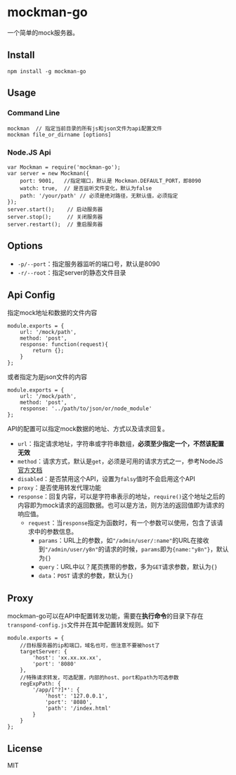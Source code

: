 # mockman-go

一个简单的mock服务器。

## Install

```
npm install -g mockman-go
```

## Usage

### Command Line

```
mockman  // 指定当前目录的所有js和json文件为api配置文件
mockman file_or_dirname [options]
```

### Node.JS Api

```
var Mockman = require('mockman-go');
var server = new Mockman({
	port: 9001,   //指定端口，默认是 Mockman.DEFAULT_PORT，即8090
	watch: true,  // 是否监听文件变化，默认为false
	path: '/your/path' // 必须是绝对路径，无默认值，必须指定
});
server.start();    // 启动服务器
server.stop();     // 关闭服务器
server.restart();  // 重启服务器
```

## Options

- `-p/--port`：指定服务器监听的端口号，默认是8090
- `-r/--root`：指定server的静态文件目录

## Api Config
指定mock地址和数据的文件内容

```
module.exports = {
	url: '/mock/path',
	method: 'post',
	response: function(request){
		return {};
	}
};
```
或者指定为是json文件的内容

```
module.exports = {
	url: '/mock/path',
	method: 'post',
	response: '../path/to/json/or/node_module'
};
```
API的配置可以指定mock数据的地址、方式以及请求回复。

- `url`：指定请求地址，字符串或字符串数组，**必须至少指定一个，不然该配置无效**
- `method`：请求方式，默认是`get`，必须是可用的请求方式之一，参考NodeJS[官方文档](https://nodejs.org/dist/latest-v4.x/docs/api/http.html#http_http_methods)
- `disabled`：是否禁用这个API，设置为`falsy`值时不会启用这个API
- `proxy`：是否使用转发代理功能
- `response`：回复内容，可以是字符串表示的地址，`require()`这个地址之后的内容即为mock请求的返回数据。也可以是方法，则方法的返回值即为请求的响应值。
	- `request`：当`response`指定为函数时，有一个参数可以使用，包含了该请求中的参数信息。
		- `params`：URL上的参数，如`"/admin/user/:name"`的URL在接收到`"/admin/user/y8n"`的请求的时候，`params`即为`{name:"y8n"}`，默认为`{}`
		- `query`：URL中以？尾页携带的参数，多为`GET`请求参数，默认为`{}`
		- `data`：`POST` 请求的参数，默认为`{}`

## Proxy
mockman-go可以在API中配置转发功能，需要在**执行命令**的目录下存在`transpond-config.js`文件并在其中配置转发规则。如下

```
module.exports = {
    //目标服务器的ip和端口，域名也可，但注意不要被host了
    targetServer: {
        'host': 'xx.xx.xx.xx',
        'port': '8080'
    },
    //特殊请求转发，可选配置，内部的host、port和path为可选参数
    regExpPath: {
        '/app/[^?]*': {
            'host': '127.0.0.1',
            'port': '8080',
            'path': '/index.html'
        }
    }
};
```

## License
MIT